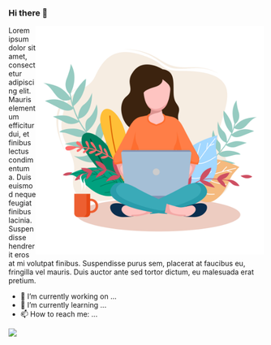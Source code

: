 ### Hi there 👋

<img src="https://github.com/nicolecarvalh0/nicolecarvalh0/blob/main/Imagens/%E2%80%94Pngtree%E2%80%94women%20with%20laptop%20working%20from_5348500.png" width="450" height="450" alt="woman with notebook" align="right">

Lorem ipsum dolor sit amet, consectetur adipiscing elit. Mauris elementum efficitur dui, et finibus lectus condimentum a. Duis euismod neque feugiat finibus lacinia. Suspendisse hendrerit eros at mi volutpat finibus. Suspendisse purus sem, placerat at faucibus eu, fringilla vel mauris. Duis auctor ante sed tortor dictum, eu malesuada erat pretium. 

- 🔭 I’m currently working on ...
- 🌱 I’m currently learning ...
- 📫 How to reach me: ...

<img src="https://github-readme-stats.vercel.app/api/top-langs/?username=nicolecarvalh0&layout=compact&langs_count=10" align="left">



<!--
**nicolecarvalh0/nicolecarvalh0** is a ✨ _special_ ✨ repository because its `README.md` (this file) appears on your GitHub profile.

Here are some ideas to get you started:

- 👯 I’m looking to collaborate on ...
- 🤔 I’m looking for help with ...
- 💬 Ask me about ...
- 😄 Pronouns: ...
- ⚡ Fun fact: ...
-->
